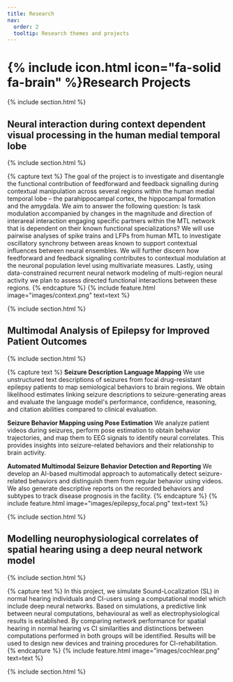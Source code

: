 ```yaml
---
title: Research
nav:
  order: 2
  tooltip: Research themes and projects
---
```


# {% include icon.html icon="fa-solid fa-brain" %}Research Projects

{% include section.html %}

## Neural interaction during context dependent visual processing in the human medial temporal lobe 
{% include section.html %}

{% capture text %}
The goal of the project is to investigate and disentangle the functional contribution of feedforward and feedback signalling during contextual manipulation across several regions within the human medial temporal lobe – the parahippocampal cortex, the hippocampal formation and the amygdala. We aim to answer the following question: Is task modulation accompanied by changes in the magnitude and direction of interareal interaction engaging specific partners within the MTL network that is dependent on their known functional specializations? We will use pairwise analyses of spike trains and LFPs from human MTL to investigate oscillatory synchrony between areas known to support contextual influences between neural ensembles. We will further discern how feedforward and feedback signaling contributes to contextual modulation at the neuronal population level using multivariate measures. Lastly, using data-constrained recurrent neural network modeling of multi-region neural activity we plan to assess directed functional interactions between these regions. 
{% endcapture %}
{% include feature.html image="images/context.png"   text=text %}


{% include section.html %}
## Multimodal Analysis of Epilepsy for Improved Patient Outcomes
{% include section.html %}

{% capture text %}
__Seizure Description Language Mapping__
We use unstructured text descriptions of seizures from focal drug-resistant epilepsy patients to map semiological behaviors to brain regions. We obtain likelihood estimates linking seizure descriptions to seizure-generating areas and evaluate the language model's performance, confidence, reasoning, and citation abilities compared to clinical evaluation.

__Seizure Behavior Mapping using Pose Estimation__
We analyze patient videos during seizures, perform pose estimation to obtain behavior trajectories, and map them to EEG signals to identify neural correlates. This provides insights into seizure-related behaviors and their relationship to brain activity.

__Automated Multimodal Seizure Behavior Detection and Reporting__
We develop an AI-based multimodal approach to automatically detect seizure-related behaviors and distinguish them from regular behavior using videos. We also generate descriptive reports on the recorded behaviors and subtypes to track disease prognosis in the facility.
{% endcapture %}
{% include feature.html image="images/epilepsy_focal.png"  text=text %}

{% include section.html %}

## Modelling neurophysiological correlates of spatial hearing using a deep neural network model
{% include section.html %}

{% capture text %}
In this project, we simulate Sound-Localization (SL) in normal hearing individuals and CI-users using a computational model which include deep neural networks.
Based on simulations, a predictive link between neural computations, behavioural as well as electrophysiological results is established. By comparing network performance for spatial hearing in normal hearing vs CI similarities and distinctions between computations performed in both groups will be identified. Results will be used to design new devices and training procedures for CI-rehabilitation.
{% endcapture %}
{% include feature.html image="images/cochlear.png"   text=text %}


{% include section.html %}
